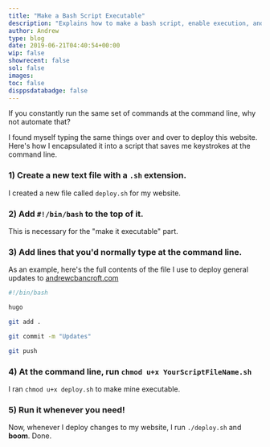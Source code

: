 ```yaml
---
title: "Make a Bash Script Executable"
description: "Explains how to make a bash script, enable execution, and run it at the command line."
author: Andrew
type: blog
date: 2019-06-21T04:40:54+00:00
wip: false
showrecent: false
sol: false
images:
toc: false
disppsdatabadge: false
---
```


If you constantly run the same set of commands at the command line, why not automate that?

I found myself typing the same things over and over to deploy this website.  Here's how I encapsulated it into a script that saves me keystrokes at the command line.

### 1) Create a new text file with a `.sh` extension.

I created a new file called `deploy.sh` for my website.

### 2) Add `#!/bin/bash` to the top of it.

This is necessary for the "make it executable" part.

### 3) Add lines that you'd normally type at the command line.

As an example, here's the full contents of the file I use to deploy general updates to [andrewcbancroft.com](https://www.andrewcbancroft.com)


```bash
#!/bin/bash

hugo

git add .

git commit -m "Updates"

git push
```

### 4) At the command line, run `chmod u+x YourScriptFileName.sh`

I ran `chmod u+x deploy.sh` to make mine executable.

### 5) Run it whenever you need!

Now, whenever I deploy changes to my website, I run `./deploy.sh` and **boom**.  Done.